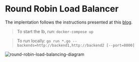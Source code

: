 # Round Robin Load Balancer
The implentation follows the instructions presented at this [blog](https://kasvith.me/posts/lets-create-a-simple-lb-go/).
> To start the lb, run: `docker-compose up`

> To run locally: `go run *.go --backends=http://backend1,http://backend2 [--port=8000]`


![round-robin-load-balancing-diagram](https://user-images.githubusercontent.com/56363189/204114990-b4f9d66f-d53d-4bde-9f47-329baa5c9ba9.png)

